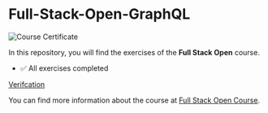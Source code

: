 # Full-Stack-Open-GraphQL

![Course Certificate](https://studies.cs.helsinki.fi/stats/api/certificate/fs-graphql/en/80c18a3da379670fc3fb9bd6d2eb5285)

In this repository, you will find the exercises of the **Full Stack Open** course.

- ✅ All exercises completed

[Verifcation](https://studies.cs.helsinki.fi/stats/api/certificate/fs-graphql/en/80c18a3da379670fc3fb9bd6d2eb5285)

You can find more information about the course at [Full Stack Open Course](https://fullstackopen.com/en/).

